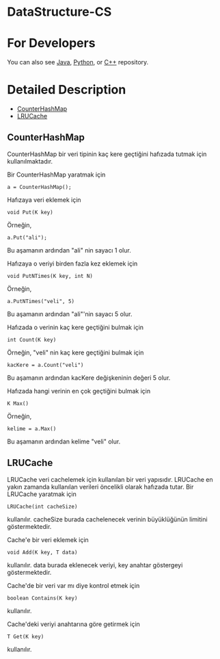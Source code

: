# DataStructure-CS

For Developers
============
You can also see [Java](https://github.com/olcaytaner/DataStructure), [Python](https://github.com/olcaytaner/DataStructure-Py), or [C++](https://github.com/olcaytaner/DataStructure-CPP) repository.

Detailed Description
============
+ [CounterHashMap](#counterhashmap)
+ [LRUCache](#lrucache)

## CounterHashMap

CounterHashMap bir veri tipinin kaç kere geçtiğini hafızada tutmak için kullanılmaktadır.

Bir CounterHashMap yaratmak için

	a = CounterHashMap();

Hafızaya veri eklemek için

	void Put(K key)

Örneğin,

	a.Put("ali");

Bu aşamanın ardından "ali" nin sayacı 1 olur.

Hafızaya o veriyi birden fazla kez eklemek için

	void PutNTimes(K key, int N)

Örneğin,

	a.PutNTimes("veli", 5)

Bu aşamanın ardından "ali"'nin sayacı 5 olur.

Hafızada o verinin kaç kere geçtiğini bulmak için

	int Count(K key)

Örneğin, "veli" nin kaç kere geçtiğini bulmak için

	kacKere = a.Count("veli")

Bu aşamanın ardından kacKere değişkeninin değeri 5 olur.

Hafızada hangi verinin en çok geçtiğini bulmak için

	K Max()

Örneğin,

	kelime = a.Max()

Bu aşamanın ardından kelime "veli" olur.

## LRUCache

LRUCache veri cachelemek için kullanılan bir veri yapısıdır. LRUCache en yakın zamanda 
kullanılan verileri öncelikli olarak hafızada tutar. Bir LRUCache yaratmak için

	LRUCache(int cacheSize)

kullanılır. cacheSize burada cachelenecek verinin büyüklüğünün limitini göstermektedir.

Cache'e bir veri eklemek için

	void Add(K key, T data)

kullanılır. data burada eklenecek veriyi, key anahtar göstergeyi göstermektedir.

Cache'de bir veri var mı diye kontrol etmek için

	boolean Contains(K key)

kullanılır.

Cache'deki veriyi anahtarına göre getirmek için

	T Get(K key)

kullanılır.

